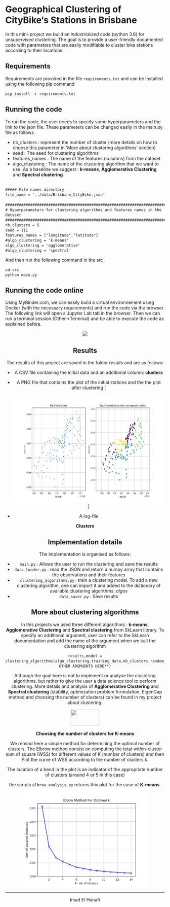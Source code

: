 # Geographical Clustering of CityBike‘s Stations in Brisbane

In this mini-project we build an *industrialized* code (python 3.6) for unsupervised clustering. The goal is to provide a user-friendly documented code with parameters that are easily modifiable to cluster bike stations according to their locations.


## Requirements

Requirements are provided in the file `requirements.txt` and can be installed using the following pip command

```
pip install -r requirements.txt
```

## Running the code

To run the code, the user needs to specify some hyperparameters and the link to the json file.  These parameters can be changed easily in the main.py file as follows

- nb_clusters : represent the number of cluster (more details on how to choose this parameter in 'More about clustering algorithms' section)
- seed : The seed for clustering algorithms
- features_names : The name of the features (columns) from the dataset
- algo_clustering : The name of the clustering algorithm that we want to use. As a baseline we suggest : **k-means**, **Agglomerative Clustering** and **Spectral clustering**

```

##### File names directory
file_name = '../data/Brisbane_CityBike.json'

###########################################################################
# Hyperparameters for clustering algorithms and features names in the dataset
###########################################################################
nb_clusters = 5
seed = 111
features_names = ["longitude","latitude"]
#algo_clustering = 'k-means'
algo_clustering = 'agglomerative'
#algo_clustering = 'spectral'

```

And then run the following command in the src

```
cd src
python main.py
```

## Running the code online

Using MyBinder.com, we can easily build a virtual environnement using Docker (with the necessary requirements) and run the code via the browser.
The following link will open a Jupyter Lab tab in the browser. Then we can run a terminal session (Other->Terminal) and be able to execute the code as explained before.
[<center> <img src="https://mybinder.org/badge.svg">](https://mybinder.org/v2/gh/imadelh/Mobile-Networks_Graph-Models/master?urlpath=lab)

## Results

The results of this project are saved in the folder *results* and are as follows:

- A CSV file containing the initial data and an additional column: **clusters**
- A PNG file that contains the plot of the initial stations and the the plot after clustering
[<center> <img  height="340" width="900" src="results/plot_clusters_spectral.png">]

- A log-file


**Clusters**

## Implementation details

The implementation is organised as follows:

- `main.py` : Allows the user to run the clustering and save the results
- `data_loader.py` : read the JSON and return a numpy array that contains the observations and their features
- `clustering_algorithms.py` : train a clustering model. To add a new clustering algorithm, one can import it and added to the dictionary of available clustering algorithms: *algos*
- `data_saver.py` : Save results

## More about clustering algorithms

In this projects we used three different algorithms :  **k-means**, **Agglomerative Clustering** and **Spectral clustering** from SkLearn library. To specify an additional argument, user can refer to the SkLearn documentation and add the name of the argument when we call the clustering algorithm
```
results,model = clustering_algorithms(algo_clustering,training_data,nb_clusters,random_state=seed,**ADD OTHER ARGMUENTS HERE**)
```


Although the goal here is not to implement or analyse the clustering algorithms, but rather to give the user a data science tool to perform clustering. More details and analysis of **Agglomerative Clustering** and **Spectral clustering** (stability, optimization problem formulation, EigenGap method and choosing the number of clusters) can be found in my project about clustering:
[<center> <img  height="50" width="90" src="http://nbviewer.jupyter.org/static/img/nav_logo.svg">](https://github.com/imadelh/Advanced-Machine-Learning/blob/master/Labs_/Lab%20-%202/SemiSupervisedLearning_SpectralClustering.ipynb)

**Choosing the number of clusters for K-means**

We remind here a simple method for determining the optimal number of clusters. The Elbrow method consist on  computing the total within-cluster sum of square (WSS) for different values of K (number of clusters) and then Plot the curve of WSS according to the number of clusters k.

The location of a bend in the plot is an indicator of the appropriate number of clusters (around 4 or 5 in this case)

the scripts `elbrow_analysis.py` returns this plot for the case of **K-means**.

<center> <img  height="300" width="400" src="results/elbrow.png">

-------
Imad El Hanafi
